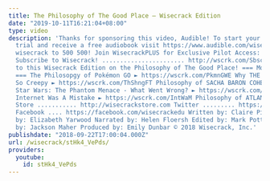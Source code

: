 ```yaml
---
title: The Philosophy of The Good Place – Wisecrack Edition
date: "2019-10-11T16:21:04+08:00"
type: video
description: 'Thanks for sponsoring this video, Audible! To start your free 30 day
  trial and receive a free audiobook visit https://www.audible.com/wisecrack or text
  wisecrack to 500 500! Join WisecrackPLUS for Exclusive Pilot Access: http://wscrk.com/YtWcPls
  Subscribe to Wisecrack! ....................... http://wscrk.com/SbscrbWC Welcome
  to this Wisecrack Edition on the Philosophy of The Good Place! === More Episodes!
  === The Philosopgy of Pokémon GO ► https://wscrk.com/PkmnGWE Why THE SHINING is
  So Creepy ► https://wscrk.com/ThShngFT Philosophy of SACHA BARON COHEN ► https://wscrk.com/SBCWE
  Star Wars: The Phantom Menace - What Went Wrong? ► https://wscrk.com/SWtPMWE The
  Internet Was A Mistake ► https://wscrk.com/IntWaM Philosophy of ATLANTA ► https://wscrk.com/PhlATLWE
  Store ........... http://wisecrackstore.com Twitter ......... https://twitter.com/wisecrack
  Facebook .... https://facebook.com/wisecrackedu Written by: Claire Pickard Directed
  by: Elizabeth Yarwood Narrated by: Helen Floersh Edited by: Mark Potts Motion Graphics
  by: Jackson Maher Produced by: Emily Dunbar © 2018 Wisecrack, Inc.'
publishdate: "2018-09-22T17:00:04.000Z"
url: /wisecrack/stHk4_VePds/
providers:
  youtube:
    id: stHk4_VePds
---
```

